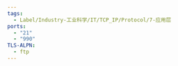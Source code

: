```yaml
---
tags:
  - Label/Industry-工业科学/IT/TCP_IP/Protocol/7-应用层
ports:
  - "21"
  - "990"
TLS-ALPN:
  - ftp
---
```

